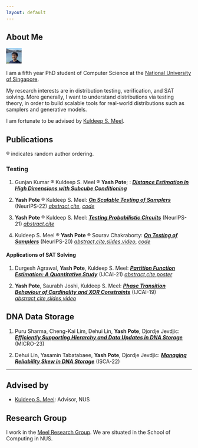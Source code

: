 ```yaml
---
layout: default
---
```


## About Me

<img class="profile-picture" src="yash.jpg" height="42" width="42">

I am a fifth year PhD student of Computer Science at the [National University of Singapore](https://www.comp.nus.edu.sg).

My research interests are in distribution testing, verification, and SAT solving. More generally, I want to understand distributions via testing theory, in order to build scalable tools for real-world distributions such as samplers and generative models. 

I am fortunate to be advised by [Kuldeep S. Meel](https://www.cs.toronto.edu/~meel/). 

<!-- ## Research Interests

Distribution Testing.

SAT/SMT Solvers. -->

## Publications

&reg; indicates random author ordering.

### Testing

1. Gunjan Kumar &reg; Kuldeep S. Meel &reg; **Yash Pote**; : *[**Distance Estimation in High Dimensions with Subcube Conditioning**](https://arxiv.org/abs/2308.04264)*

2. **Yash Pote** &reg; Kuldeep S. Meel: *[**On Scalable Testing of Samplers**](https://arxiv.org/abs/2306.13958)* (NeurIPS-22) *[abstract](https://arxiv.org/abs/2306.13958)*,*[cite](https://yashpote.github.io/files/bibs/PM22.bib)*, *[code](https://github.com/meelgroup/barbarik)*

3. **Yash Pote** &reg; Kuldeep S. Meel: *[**Testing Probabilistic Circuits**](https://arxiv.org/abs/2112.04941)* (NeurIPS-21) *[abstract](https://meelgroup.github.io/publication/neurips21_teq/)*,*[cite](https://meelgroup.github.io/publication/neurips21_teq/)*

4. Kuldeep S. Meel &reg; **Yash Pote** &reg; Sourav Chakraborty: *[**On Testing of Samplers**](https://arxiv.org/abs/2010.12918)* (NeurIPS-20) *[abstract](https://meelgroup.github.io/publication/neurips20_testing/)*,*[cite](https://meelgroup.github.io/publication/neurips20_testing/)*,*[slides](https://meelgroup.github.io/files/slides/Neurips20-MPC.pdf)*,*[video](https://slideslive.com/38936618/on-testing-of-samplers?ref=account-81660-history)*, *[code](https://github.com/meelgroup/barbarik)*



#### Applications of SAT Solving

1. Durgesh Agrawal, **Yash Pote**, Kuldeep S. Meel: *[**Partition Function Estimation: A Quantitative Study**](https://arxiv.org/abs/2105.11132)* (IJCAI-21) *[abstract](https://meelgroup.github.io/publication/ijcai21_partition/)*,*[cite](https://meelgroup.github.io/publication/ijcai21_partition/)*,*[poster](https://yashpote.github.io/files/posters/ijcai21.pdf)*

2. **Yash Pote**, Saurabh Joshi, Kuldeep S. Meel: *[**Phase Transition Behaviour of Cardinality and XOR Constraints**](https://arxiv.org/abs/1910.09755)* (IJCAI-19) *[abstract](https://meelgroup.github.io/publication/ijcai19_cardxor/)*,*[cite](https://meelgroup.github.io/publication/ijcai19_cardxor/)*,*[slides](https://meelgroup.github.io/files/slides/ijcai19pjm.pdf)*,*[video](https://www.youtube.com/watch?v=uUZapkZOLYE)*


## DNA Data Storage

1. Puru Sharma, Cheng-Kai Lim, Dehui Lin, **Yash Pote**, Djordje Jevdjic: *[**Efficiently Supporting Hierarchy and Data Updates in DNA Storage**](https://arxiv.org/abs/2212.13447)* (MICRO-23)

2. Dehui Lin, Yasamin Tabatabaee, **Yash Pote**, Djordje Jevdjic: *[**Managing Reliability Skew in DNA Storage**](https://arxiv.org/abs/2204.12261)* (ISCA-22)

---

## Advised by

* [Kuldeep S. Meel](https://www.comp.nus.edu.sg/~meel/): Advisor, NUS 

## Research Group

I work in the [Meel Research Group](https://meelgroup.github.io/). We are situated in the School of Computing in NUS. 
